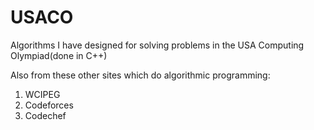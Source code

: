 # USACO
Algorithms I have designed for solving problems in the USA Computing Olympiad(done in C++)

Also from these other sites which do algorithmic programming:
1. WCIPEG
2. Codeforces
3. Codechef

